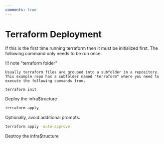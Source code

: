 ```yaml
---
comments: true
---
```

# Terraform Deployment

If this is the first time running terraform then it must be initialized first. The following command only needs to be run once.

!!! note "terraform folder"

    Usually terraform files are grouped into a subfolder in a repository. This example repo has a subfolder named "terraform" where you need to execute the following commands from.


```bash
terraform init
```

Deploy the infra$tructure

```bash
terraform apply
```

Optionally, avoid additional prompts.

```bash
terraform apply -auto-approve
```

Destroy the infra$tructure
